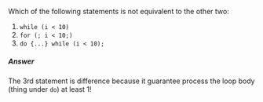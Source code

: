 Which of the following statements is not equivalent to the other two:
1. `while (i < 10)`
2. `for (; i < 10;)`
3. `do {...} while (i < 10);`

##### Answer
The 3rd statement is difference because it guarantee process the loop body (thing under `do`) at least 1!
